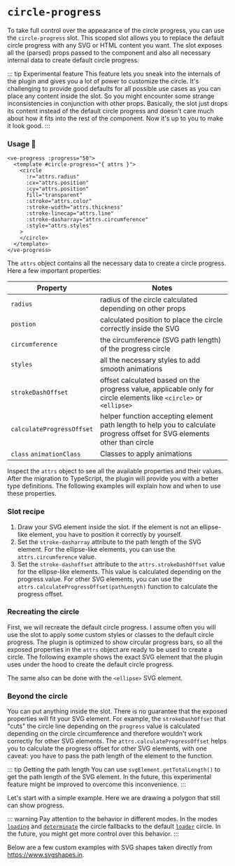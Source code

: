 # `circle-progress` <Badge type="tip" text="2.2.0" vertical="middle" />

To take full control over the appearance of the circle progress, you can use the `circle-progress` slot.
This scoped slot allows you to replace the default circle progress with any SVG or HTML content you want.
The slot exposes all the (parsed) props passed to the component and also all necessary internal data to create default circle progress.

::: tip Experimental feature
This feature lets you sneak into the internals of the plugin and gives you a lot of power to customize the circle.
It's challenging to provide good defaults for all possible use cases as you can place any content inside the slot.
So you might encounter some strange inconsistencies in conjunction with other props.
Basically,
the slot just drops its content instead of the default circle progress and doesn't care much about how it fits into the rest of the component.
Now it's up to you to make it look good.
:::

### Usage 📜

```vue
<ve-progress :progress="50">
  <template #circle-progress="{ attrs }">
    <circle
      :r="attrs.radius"
      :cx="attrs.position"
      :cy="attrs.position"
      fill="transparent"
      :stroke="attrs.color"
      :stroke-width="attrs.thickness"
      :stroke-linecap="attrs.line"
      :stroke-dasharray="attrs.circumference"
      :style="attrs.styles"
    >
    </circle>
  </template>
</ve-progress>
```

The `attrs` object contains all the necessary data to create a circle progress. Here a few important properties:

| Property                  | Notes                                                                                                                     |
|---------------------------|---------------------------------------------------------------------------------------------------------------------------|
| `radius`                  | radius of the circle calculated depending on other props                                                                  |
| `postion`                 | calculated position to place the circle correctly inside the SVG                                                          |
| `circumference`           | the circumference (SVG path length) of the progress circle                                                                |
| `styles`                  | all the necessary styles to add smooth animations                                                                         |
| `strokeDashOffset`        | offset calculated based on the progress value, applicable only for circle elements like `<circle>` or `<ellipse>`         |
| `calculateProgressOffset` | helper function accepting element path length to help you to calculate progress offset for SVG elements other than circle |
| `class`  `animationClass` | Classes to apply animations                                                                                               |

Inspect the `attrs` object to see all the available properties and their values. After the migration to TypeScript, 
the plugin will provide you with a better type definitions.
The following examples will explain how and when to use these properties.

### Slot recipe

1. Draw your SVG element inside the slot. If the element is not an ellipse-like element, you have to position it correctly by yourself.
2. Set the `stroke-dasharray` attribute to the path length of the SVG element. For the ellipse-like elements, you can use the `attrs.circumference` value.
3. Set the `stroke-dashoffset` attribute to the `attrs.strokeDashOffset` value for the ellipse-like elements. This value is calculated depending on the progress value.
For other SVG elements, you can use the `attrs.calculateProgressOffset(pathLength)` function to calculate the progress offset.

### Recreating the circle

First, we will recreate the default circle progress.
I assume often you will use the slot to apply some custom styles or classes to the default circle progress.
The plugin is optimized to show circular progress bars, so all the exposed properties in the `attrs` object are 
ready to be used to create a circle.
The following example shows the exact SVG element that the plugin uses under the hood to create the default circle progress.

<example-container>
<template #default="{ loading, slider, noData, determinate }">
<v-e-p :progress="slider" :loading="loading" :no-data="noData" :determinate="determinate">
  <template #circle-progress="{ attrs }">
    <circle
      fill="transparent"
      :r="attrs.radius"
      :cx="attrs.position"
      :cy="attrs.position"
      :stroke="attrs.color"
      :stroke-width="attrs.thickness"
      :stroke-linecap="attrs.line"
      :stroke-dasharray="attrs.circumference"
      :class="[attrs.class, attrs.animationClass]"      
      :style="attrs.styles"
    >
    </circle>
  </template>
</v-e-p>
</template>
<template #code="{ progress }">
<CodeGroup>
<CodeGroupItem >

```vue:no-v-pre
<template>
  <ve-progress :progress="{{ progress }}">
     <template #circle-progress="{ attrs }">
        <circle
          :r="attrs.radius"
          :cx="attrs.position"
          :cy="attrs.position"
          fill="transparent"
          :stroke="attrs.color"
          :stroke-width="attrs.thickness"
          :stroke-linecap="attrs.line"
          :stroke-dasharray="attrs.circumference"
          :style="attrs.styles"
        >
        </circle>
      </template>
  </ve-progress>
</template>
```

</CodeGroupItem>
</CodeGroup>
</template>
</example-container>

The same also can be done with the `<ellipse>` SVG element.

<example-container>
<template #default="{ loading, slider, noData, determinate }">
<v-e-p :progress="slider" :loading="loading" :no-data="noData" :determinate="determinate">
  <template #circle-progress="{ attrs }">
    <ellipse
      :cx="attrs.position"
      :cy="attrs.position"
      :rx="attrs.radius"
      :ry="attrs.radius"
      :stroke-dasharray="attrs.circumference"
      :stroke-dashoffset="attrs.strokeDashOffset"
      :stroke-width="attrs.thickness"
      :stroke="attrs.color"
      :stroke-linecap="attrs.line"
      :class="[attrs.class, attrs.animationClass]"
      fill="transparent"
      :style="attrs.styles"
    />
  </template>
</v-e-p>
</template>
<template #code="{ progress }">
<CodeGroup>
<CodeGroupItem >

```vue:no-v-pre
<template>
  <ve-progress :progress="{{ progress }}">
     <template #circle-progress="{ attrs }">
        <ellipse
          :cx="attrs.position"
          :cy="attrs.position"
          :rx="attrs.radius"
          :ry="attrs.radius"
          :stroke-dasharray="attrs.circumference"
          :stroke-dashoffset="attrs.strokeDashOffset"
          :stroke-width="attrs.thickness"
          :stroke="attrs.color"
          :stroke-linecap="attrs.line"
          :class="[attrs.class, attrs.animationClass]"
          fill="transparent"
          :style="attrs.styles"
        />
      </template>
  </ve-progress>
</template>
```

</CodeGroupItem>
</CodeGroup>
</template>
</example-container>

### Beyond the circle

You can put anything inside the slot.
There is no guarantee that the exposed properties will fit your SVG element.
For example, the `strokeDashOffset` that "cuts"
the circle line depending on the `progress` value is calculated depending on the circle circumference
and therefore wouldn't work correctly for other SVG elements.
The `attrs.calculateProgressOffset` helps you to calculate the progress offset for other SVG elements, with one caveat:
you have to pass the path length of the element to the function.

::: tip Getting the path length
You can use `svgElement.getTotalLength()` to get the path length of the SVG element.
In the future, this experimental feature might be improved to overcome this inconvenience.
:::


<p class="mt-16">
Let's start with a simple example. Here we are drawing a polygon that still can show progress.           
</p>

<polygon-progress>
<template #code>
<CodeGroup>
<CodeGroupItem >

```vue
<template>
  <ve-progress :progress="50">
    <template #circle-progress="{ attrs }">
      <polygon
        ref="polygon"
        :stroke-dashoffset="attrs.calculateProgressOffset(pathLength)"
        :stroke-dasharray="pathLength"
        points="10,10 190,100 10,190"
        style="fill: #7b68ee"
        :stroke-width="attrs.thickness"
        :stroke-linecap="attrs.line"
        :stroke="attrs.color"
        :style="attrs.styles"
      />
    </template>
  </ve-progress>
</template>

<script setup>
  import { ref, watch } from "vue";

  const pathLength = ref(0);
  const polygon = ref();

  watch(polygon, () => {
    pathLength.value = polygon.value?.getTotalLength() ?? 0;
  });
</script>
```

</CodeGroupItem>
</CodeGroup>
</template>
</polygon-progress>

::: warning
Pay attention to the behavior in different modes.
In the modes [`loading`](../options/loading.md) and [`determinate`](../options/determinate.md) the circle fallbacks 
to the default [`loader`](../options/loader.md) circle.
In the future, you might get more control over this behavior.
:::

<p class="mt-16">
Below are a few custom examples with SVG shapes
taken directly from <a href="https://www.svgshapes.in" target="_blank">https://www.svgshapes.in</a>.
</p>
<custom-svg-examples>
<template #code>
<CodeGroup>
<CodeGroupItem >

```vue
<template>
  <ve-progress :progress="50">
    <template #circle-progress="{ attrs }">
      <svg width="200" height="200" fill="none" viewBox="1 -1 51 55">
        <path
          ref="flower"
          :stroke-width="1"
          :stroke="attrs.color"
          :stroke-dashoffset="
            attrs.calculateProgressOffset(flowerPathLength)
          "
          :stroke-dasharray="flowerPathLength"
          fill="rgba(255, 251, 0, 1)"
          :style="attrs.baseStyles"
          d="M52.6 26.5c0-2.6-2.1-4.8-4.8-4.8h-3.7l3.2-1.9c2.3-1.3 3.1-4.2 1.7-6.5-1.3-2.3-4.2-3.1-6.5-1.7l-3.2 1.9 1.9-3.2c1.3-2.3.5-5.2-1.7-6.5-2.3-1.3-5.2-.5-6.5 1.7l-1.9 3.2V5c0-2.6-2.1-4.8-4.8-4.8-2.6 0-4.8 2.1-4.8 4.8v3.7l-1.9-3.2c-1.3-2.3-4.2-3.1-6.5-1.7-2.3 1.3-3.1 4.2-1.7 6.5l1.9 3.2-3.2-1.9c-2.3-1.3-5.2-.5-6.5 1.7-1.3 2.3-.5 5.2 1.7 6.5l3.2 1.9H4.8c-2.6 0-4.8 2.1-4.8 4.8 0 2.6 2.1 4.8 4.8 4.8h3.7l-3.2 1.9c-2.3 1.3-3.1 4.2-1.7 6.5 1.3 2.3 4.2 3.1 6.5 1.7l3.2-1.9-1.9 3.2c-1.3 2.3-.5 5.2 1.7 6.5 2.3 1.3 5.2.5 6.5-1.7l1.9-3.2V48c0 2.6 2.1 4.8 4.8 4.8 2.6 0 4.8-2.1 4.8-4.8v-3.7l1.9 3.2c1.3 2.3 4.2 3.1 6.5 1.7 2.3-1.3 3.1-4.2 1.7-6.5l-1.9-3.2 3.2 1.9c2.3 1.3 5.2.5 6.5-1.7 1.3-2.3.5-5.2-1.7-6.5l-3.2-1.9h3.7c2.7 0 4.8-2.1 4.8-4.8Z"
        ></path>
      </svg>
    </template>
  </ve-progress>
  
  <ve-progress :progress="50">
    <template #circle-progress="{ attrs }">
      <svg width="200" height="200" fill="none" viewBox="-1 -1 60 60">
        <path
          :stroke-width="1"
          :stroke="attrs.emptyColor"
          :style="attrs.baseStyles"
          d="M29.4 54.8c-2.3 0-4.1-4.7-6.3-5.2-2.3-.5-5.9 2.8-7.9 1.7-2-1.1-1.4-6-3.1-7.5-1.7-1.5-6.5-.4-7.8-2.3-1.2-1.9 1.8-5.8 1.1-8-.6-2.1-5.3-3.8-5.3-6.1s4.7-4 5.3-6.1c.7-2.2-2.4-6.1-1.1-8 1.2-1.9 6.1-.8 7.8-2.3 1.7-1.5 1-6.4 3.1-7.5 2-1 5.7 2.3 7.9 1.7C25.3 4.7 27 0 29.3 0c2.3 0 4.1 4.7 6.3 5.2 2.3.5 5.9-2.8 7.9-1.7 2 1.1 1.4 6 3.1 7.5 1.7 1.5 6.5.4 7.8 2.3 1.2 1.9-1.8 5.8-1.1 8 .6 2.1 5.3 3.8 5.3 6.1s-4.7 4-5.3 6.1c-.7 2.2 2.4 6.1 1.2 8-1.2 1.9-6.1.8-7.8 2.3-1.7 1.5-1 6.4-3.1 7.5-2 1-5.7-2.3-7.9-1.7-2.3.5-4 5.2-6.3 5.2Z"
        ></path>
        <path
          ref="flower2"
          :stroke-width="1"
          :stroke="attrs.color"
          :stroke-dashoffset="
            attrs.calculateProgressOffset(flower2PathLength)
          "
          :stroke-dasharray="flower2PathLength"
          :style="attrs.baseStyles"
          d="M29.4 54.8c-2.3 0-4.1-4.7-6.3-5.2-2.3-.5-5.9 2.8-7.9 1.7-2-1.1-1.4-6-3.1-7.5-1.7-1.5-6.5-.4-7.8-2.3-1.2-1.9 1.8-5.8 1.1-8-.6-2.1-5.3-3.8-5.3-6.1s4.7-4 5.3-6.1c.7-2.2-2.4-6.1-1.1-8 1.2-1.9 6.1-.8 7.8-2.3 1.7-1.5 1-6.4 3.1-7.5 2-1 5.7 2.3 7.9 1.7C25.3 4.7 27 0 29.3 0c2.3 0 4.1 4.7 6.3 5.2 2.3.5 5.9-2.8 7.9-1.7 2 1.1 1.4 6 3.1 7.5 1.7 1.5 6.5.4 7.8 2.3 1.2 1.9-1.8 5.8-1.1 8 .6 2.1 5.3 3.8 5.3 6.1s-4.7 4-5.3 6.1c-.7 2.2 2.4 6.1 1.2 8-1.2 1.9-6.1.8-7.8 2.3-1.7 1.5-1 6.4-3.1 7.5-2 1-5.7-2.3-7.9-1.7-2.3.5-4 5.2-6.3 5.2Z"
        ></path>
      </svg>
    </template>
  </ve-progress>
  
  <ve-progress :progress="50">
    <template #circle-progress="{ attrs }">
      <svg width="200" height="200" fill="none" viewBox="-5 -5 210 210">
        <path
          ref="flower3"
          fill="url(#paint0_linear_104_76)"
          :stroke-width="4"
          :stroke="attrs.color"
          :stroke-dashoffset="
            attrs.calculateProgressOffset(flower3PathLength)
          "
          :stroke-dasharray="flower3PathLength"
          :style="attrs.baseStyles"
          fill-rule="evenodd"
          d="M128.603 16.335c-12.778-21.78-44.267-21.78-57.045 0l-.464.79A33.07 33.07 0 0 1 42.803 33.46l-.917.006C16.635 33.643.89 60.912 13.363 82.869l.453.797a33.07 33.07 0 0 1 0 32.668l-.453.797c-12.472 21.957 3.272 49.226 28.523 49.403l.917.006a33.072 33.072 0 0 1 28.29 16.334l.465.791c12.778 21.78 44.267 21.78 57.045 0l.464-.791a33.073 33.073 0 0 1 28.291-16.334l.918-.006c25.251-.177 40.995-27.446 28.522-49.403l-.453-.797a33.07 33.07 0 0 1 0-32.668l.453-.797c12.473-21.957-3.271-49.226-28.522-49.403l-.918-.006a33.07 33.07 0 0 1-28.291-16.334l-.464-.791Zm-28.522 133.269c27.395 0 49.604-22.208 49.604-49.604s-22.209-49.605-49.604-49.605c-27.396 0-49.605 22.21-49.605 49.605 0 27.396 22.209 49.604 49.605 49.604Z"
          clip-rule="evenodd"
        ></path>
        <defs>
          <linearGradient
            id="paint0_linear_104_76"
            x1="100.081"
            x2="100.081"
            y1="0"
            y2="200"
            gradientUnits="userSpaceOnUse"
          >
            <stop stop-color="#DF99F7"></stop>
            <stop offset="1" stop-color="#FFDBB0"></stop>
          </linearGradient>
        </defs>
      </svg>
    </template>
  </ve-progress>
  
  <ve-progress :progress="50">
    <template #circle-progress="{ attrs }">
      <svg
        xmlns="http://www.w3.org/2000/svg"
        viewBox="-4 -40 520 520"
        width="200"
        height="200"
      >
        <path
          ref="hart"
          :stroke-width="10"
          stroke="red"
          :stroke-dashoffset="attrs.calculateProgressOffset(hartPathLength)"
          :stroke-dasharray="hartPathLength"
          :style="attrs.baseStyles"
          d="M471.383 44.578C444.879 15.832 408.512 0 368.973 0c-29.555 0-56.621 9.344-80.45 27.77C276.5 37.07 265.605 48.45 256 61.73c-9.602-13.277-20.5-24.66-32.527-33.96C199.648 9.344 172.582 0 143.027 0c-39.539 0-75.91 15.832-102.414 44.578C14.426 72.988 0 111.801 0 153.871c0 43.3 16.137 82.938 50.781 124.742 30.992 37.395 75.535 75.356 127.117 119.313 17.614 15.012 37.579 32.027 58.309 50.152A30.023 30.023 0 0 0 256 455.516a30.03 30.03 0 0 0 19.785-7.43c20.73-18.129 40.707-35.152 58.328-50.172 51.575-43.95 96.117-81.906 127.11-119.305C495.867 236.81 512 197.172 512 153.867c0-42.066-14.426-80.879-40.617-109.289zm0 0"
          fill='url("#SvgjsLinearGradient1040")'
        ></path>
        <defs>
          <linearGradient id="SvgjsLinearGradient1040">
            <stop stop-color="#d5dee7" offset="0"></stop>
            <stop stop-color="#ffffff" offset="1"></stop>
          </linearGradient>
        </defs>
      </svg>
    </template>
  </ve-progress>
</template>

<script setup>
  import { ref, watch, useTemplateRef } from "vue";

  const flowerPathLength = ref(0);
  const flower2PathLength = ref(0);
  const flower3PathLength = ref(0);
  const hartPathLength = ref(0);
  const flower = useTemplateRef("flower");
  const flower2 = useTemplateRef("flower2");
  const flower3 = useTemplateRef("flower3");
  const hart = useTemplateRef("hart");

  watch(flower, () => {
    flowerPathLength.value = flower.value?.getTotalLength() ?? 0;
  });
  watch(flower2, () => {
    flower2PathLength.value = flower2.value?.getTotalLength() ?? 0;
  });
  watch(flower3, () => {
    flower3PathLength.value = flower3.value?.getTotalLength() ?? 0;
  });
  watch(hart, () => {
    hartPathLength.value = hart.value?.getTotalLength() ?? 0;
  });
</script>
```

</CodeGroupItem>
</CodeGroup>
</template>
</custom-svg-examples>
